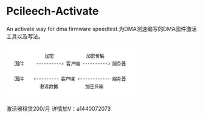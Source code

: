 # Pcileech-Activate
An activate way for dma firmware speedtest.为DMA测速编写的DMA固件激活工具以及写法。

<img src="https://github.com/1DMA-com/Pcileech-Activate/blob/main/1.png?raw=true" />

激活器租赁200/月 详情加V：a1440072073
